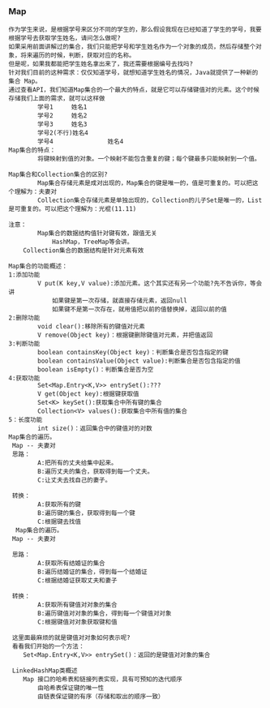 ### Map
    作为学生来说，是根据学号来区分不同的学生的，那么假设我现在已经知道了学生的学号，我要根据学号去获取学生姓名，请问怎么做呢?
    如果采用前面讲解过的集合，我们只能把学号和学生姓名作为一个对象的成员，然后存储整个对象，将来遍历的时候，判断，获取对应的名称。
    但是呢，如果我都能把学生姓名拿出来了，我还需要根据编号去找吗?
    针对我们目前的这种需求：仅仅知道学号，就想知道学生姓名的情况，Java就提供了一种新的集合 Map。
    通过查看API，我们知道Map集合的一个最大的特点，就是它可以存储键值对的元素。这个时候存储我们上面的需求，就可以这样做
    		学号1		姓名1
    		学号2 	姓名2
    		学号3		姓名3
    		学号2(不行)姓名4
    		学号4               姓名4
    Map集合的特点：
    		将键映射到值的对象。一个映射不能包含重复的键；每个键最多只能映射到一个值。 
    
    Map集合和Collection集合的区别?
    		Map集合存储元素是成对出现的，Map集合的键是唯一的，值是可重复的。可以把这个理解为：夫妻对
    		Collection集合存储元素是单独出现的，Collection的儿子Set是唯一的，List是可重复的。可以把这个理解为：光棍(11.11)
    
    注意：
    		Map集合的数据结构值针对键有效，跟值无关	
    			HashMap，TreeMap等会讲。
    	Collection集合的数据结构是针对元素有效
    
    Map集合的功能概述：
    1:添加功能
    		V put(K key,V value):添加元素。这个其实还有另一个功能?先不告诉你，等会讲
    			如果键是第一次存储，就直接存储元素，返回null
    			如果键不是第一次存在，就用值把以前的值替换掉，返回以前的值
    2:删除功能
    		void clear():移除所有的键值对元素
    		V remove(Object key)：根据键删除键值对元素，并把值返回
    3:判断功能
    		boolean containsKey(Object key)：判断集合是否包含指定的键
    		boolean containsValue(Object value):判断集合是否包含指定的值
    		boolean isEmpty()：判断集合是否为空
    4:获取功能
    		Set<Map.Entry<K,V>> entrySet():???
    		V get(Object key):根据键获取值
    		Set<K> keySet():获取集合中所有键的集合
    		Collection<V> values():获取集合中所有值的集合
    5：长度功能
    		int size()：返回集合中的键值对的对数 
    Map集合的遍历。
     Map -- 夫妻对
     思路：
     		A:把所有的丈夫给集中起来。
     		B:遍历丈夫的集合，获取得到每一个丈夫。
     		C:让丈夫去找自己的妻子。
     
     转换：
     		A:获取所有的键
     		B:遍历键的集合，获取得到每一个键
     		C:根据键去找值
      Map集合的遍历。
     Map -- 夫妻对
      
     思路：
      		A:获取所有结婚证的集合
      		B:遍历结婚证的集合，得到每一个结婚证
      		C:根据结婚证获取丈夫和妻子
      
     转换：
      		A:获取所有键值对对象的集合
      		B:遍历键值对对象的集合，得到每一个键值对对象
      		C:根据键值对对象获取键和值
      
     这里面最麻烦的就是键值对对象如何表示呢?
     看看我们开始的一个方法：
        Set<Map.Entry<K,V>> entrySet()：返回的是键值对对象的集合
     
     LinkedHashMap类概述
        Map 接口的哈希表和链接列表实现，具有可预知的迭代顺序
            由哈希表保证键的唯一性
            由链表保证键的有序（存储和取出的顺序一致）
     
     		
     